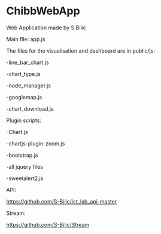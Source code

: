 # ChibbWebApp
Web Application made by S.Bilic

Main file: app.js

The files for the visualisation and dashboard are in public/js:

  -line_bar_chart.js

  -chart_type.js

  -node_manager.js

  -googlemap.js
  
  -chart_download.js
  

Plugin scripts:

  -Chart.js

  -chartjs-plugin-zoom.js

  -bootstrap.js

  -all jquery files

  -sweetalert2.js

API:

https://github.com/S-Bilic/ict_lab_api-master

Stream:

https://github.com/S-Bilic/Stream
